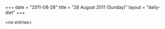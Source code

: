 +++
date = "2011-08-28"
title = "28 August 2011 (Sunday)"
layout = "daily-diet"
+++


\<no entries\>
